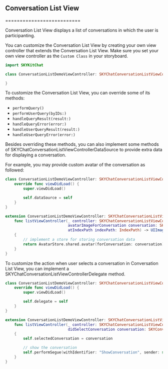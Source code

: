 ## Conversation List View
==========================

Conversation List View displays a list of conversations in which the user is
participanting.

You can customize the Conversation List View by creating your own view
controller that extends the Conversation List View. Make sure you set your own
view controller as the `Custom Class` in your storyboard.

```swift
import SKYKitChat

class ConversationListDemoViewController: SKYChatConversationListViewController {

}
```

To customize the Conversation List View, you can override some of its methods:

- `performQuery()`
- `performUserQuery(byIDs:)`
- `handleQueryResult(result:)`
- `handleQueryError(error:)`
- `handleUserQueryResult(result:)`
- `handleUserQueryError(error:)`

Besides overriding these methods, you can also implement some methods
of SKYChatConversationListViewControllerDataSource to
provide extra data for displaying a conversation.

For example, you may provide custom avatar of the conversation as followed:

```swift
class ConversationListDemoViewController: SKYChatConversationListViewController {
    override func viewDidLoad() {
        super.viewDidLoad()

        self.dataSource = self
    }
}

extension ConversationListDemoViewController: SKYChatConversationListViewControllerDataSource {
    func listViewController(_ controller: SKYChatConversationListViewController,
                            avatarImageForConversation conversation: SKYConversation,
                            atIndexPath indexPath: IndexPath) -> UIImage?
    {
        // implement a store for storing conversation data
        return AvatarStore.shared.avatar(forConversation: conversation)
    }
}
```

To customize the action when user selects a conversation in Conversation List View,
you can implement a SKYChatConversationListViewControllerDelegate method.

```swift
class ConversationListDemoViewController: SKYChatConversationListViewController {
    override func viewDidLoad() {
        super.viewDidLoad()

        self.delegate = self
    }
}

extension ConversationListDemoViewController: SKYChatConversationListViewControllerDelegate {
    func listViewController(_ controller: SKYChatConversationListViewController,
                            didSelectConversation conversation: SKYConversation)
    {
        self.selectedConversation = conversation

        // show the conversation
        self.performSegue(withIdentifier: "ShowConversation", sender: self)
    }
}
```
